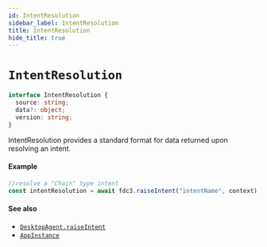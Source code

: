 ```yaml
---
id: IntentResolution
sidebar_label: IntentResolution
title: IntentResolution
hide_title: true
---
```

# `IntentResolution`

```ts
interface IntentResolution {
  source: string;
  data?: object;
  version: string;
}
```

IntentResolution provides a standard format for data returned upon resolving an intent.
 
#### Example
```js
//resolve a "Chain" type intent
const intentResolution = await fdc3.raiseIntent("intentName", context);
```

#### See also
* [`DesktopAgent.raiseIntent`](DesktopAgent#raiseintent)
* [`AppInstance`](AppInstance)